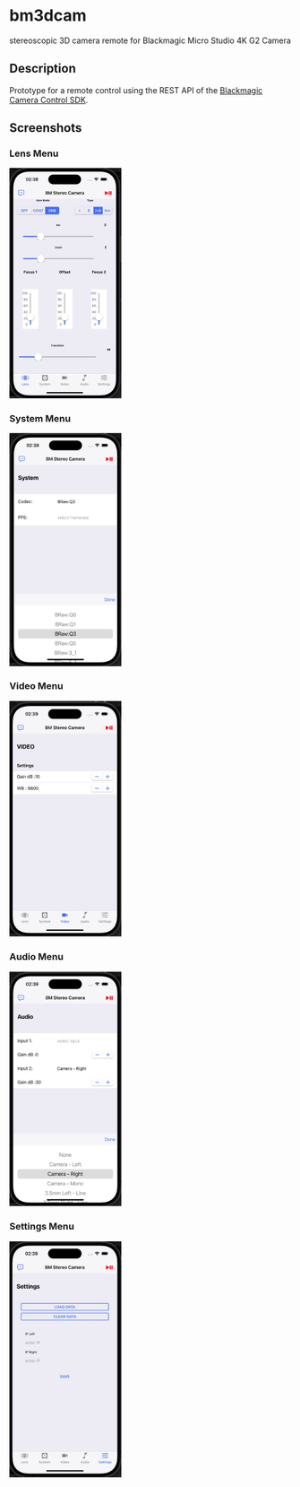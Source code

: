 # bm3dcam
stereoscopic 3D camera remote for Blackmagic Micro Studio 4K G2 Camera

## Description 
Prototype for a remote control using the REST API of the [Blackmagic Camera Control SDK](https://documents.blackmagicdesign.com/DeveloperManuals/BlackmagicCameraControl.pdf).


## Screenshots

### Lens Menu

<img src="./assets/BM3DCAM00001.jpg" width="200px">

### System Menu

<img src="./assets/BM3DCAM00002.jpg" width="200px">

### Video Menu

<img src="./assets/BM3DCAM00003.jpg" width="200px">

### Audio Menu

<img src="./assets/BM3DCAM00004.jpg" width="200px">

### Settings Menu

<img src="./assets/BM3DCAM00005.jpg" width="200px">
